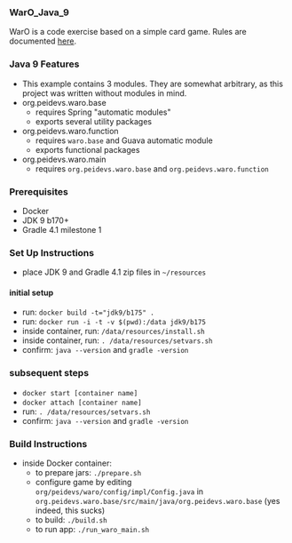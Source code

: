 ### WarO_Java_9

WarO is a code exercise based on a simple card game. Rules are documented [here](https://github.com/peidevs/WarO_Java/blob/master/README.md).

### Java 9 Features 

* This example contains 3 modules. They are somewhat arbitrary, as this project was
written without modules in mind.
* org.peidevs.waro.base
    * requires Spring "automatic modules"
    * exports several utility packages
* org.peidevs.waro.function
    * requires `waro.base` and Guava automatic module
    * exports functional packages 
* org.peidevs.waro.main
    * requires `org.peidevs.waro.base` and `org.peidevs.waro.function`

### Prerequisites

* Docker
* JDK 9 b170+
* Gradle 4.1 milestone 1

### Set Up Instructions 

* place JDK 9 and Gradle 4.1 zip files in `~/resources` 

#### initial setup

* run: `docker build -t="jdk9/b175" .` 
* run: `docker run -i -t -v $(pwd):/data jdk9/b175`
* inside container, run: `/data/resources/install.sh`
* inside container, run: `. /data/resources/setvars.sh`
* confirm: `java --version` and `gradle -version`

### subsequent steps

* `docker start [container name]`
* `docker attach [container name]`
* run: `. /data/resources/setvars.sh`
* confirm: `java --version` and `gradle -version`

### Build Instructions 

* inside Docker container:
    * to prepare jars: `./prepare.sh`
    * configure game by editing `org/peidevs/waro/config/impl/Config.java` in `org.peidevs.waro.base/src/main/java/org.peidevs.waro.base` (yes indeed, this sucks)
    * to build: `./build.sh`
    * to run app: `./run_waro_main.sh`


